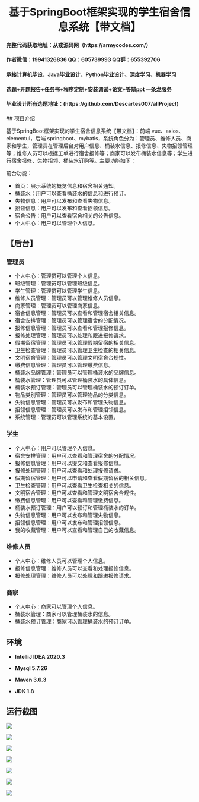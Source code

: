 <h1 align="center">基于SpringBoot框架实现的学生宿舍信息系统【带文档】</h1></p>

<h4> 完整代码获取地址：从戎源码网（https://armycodes.com/） </h4>
<h4> 作者微信：19941326836 QQ：605739993 QQ群：655392706 </h4>
<h4> 承接计算机毕设、Java毕业设计、Python毕业设计、深度学习、机器学习 </h4>
<h4> 选题+开题报告+任务书+程序定制+安装调试+论文+答辩ppt 一条龙服务 </h4>
<h4> 毕业设计所有选题地址：(https://github.com/Descartes007/allProject) </h4>
## 项目介绍

基于SpringBoot框架实现的学生宿舍信息系统【带文档】：前端 vue、axios、elementui，后端 springboot、mybatis，系统角色分为：管理员、维修人员、商家和学生，管理员在管理后台对用户信息、桶装水信息、报修信息、失物招领管理等；维修人员可以根据工单进行宿舍报修等；商家可以发布桶装水信息等；学生进行宿舍报修、失物招领、桶装水订购等。主要功能如下：

前台功能：
- 首页：展示系统的概览信息和宿舍相关通知。
- 桶装水：用户可以查看桶装水的信息和进行预订。
- 失物信息：用户可以发布和查看失物信息。
- 招领信息：用户可以发布和查看招领信息。
- 宿舍公告：用户可以查看宿舍相关的公告信息。
- 个人中心：用户可以管理个人信息。

## 【后台】
### 管理员

- 个人中心：管理员可以管理个人信息。
- 班级管理：管理员可以管理班级信息。
- 学生管理：管理员可以管理学生信息。
- 维修人员管理：管理员可以管理维修人员信息。
- 商家管理：管理员可以管理商家信息。
- 宿合信息管理：管理员可以查看和管理宿舍相关信息。
- 宿舍安排管理：管理员可以管理宿舍的分配情况。
- 报修信息管理：管理员可以查看和管理报修信息。
- 报修处理管理：管理员可以处理和跟进报修请求。
- 假期留宿管理：管理员可以管理假期留宿的相关信息。
- 卫生检查管理：管理员可以管理卫生检查的相关信息。
- 文明宿舍管理：管理员可以管理文明宿舍合规性。
- 缴费信息管理：管理员可以管理缴费信息。
- 桶装水品牌管理：管理员可以管理桶装水的品牌信息。
- 桶装水管理：管理员可以管理桶装水的具体信息。
- 桶装水预订管理：管理员可以管理桶装水的预订订单。
- 物品类别管理：管理员可以管理物品的分类信息。
- 失物信息管理：管理员可以发布和管理失物信息。
- 招领信息管理：管理员可以发布和管理招领信息。
- 系统管理：管理员可以管理系统的基本设置。

### 学生

- 个人中心：用户可以管理个人信息。
- 宿舍安排管理：用户可以查看和管理宿舍的分配情况。
- 报修信息管理：用户可以提交和查看报修信息。
- 报修处理管理：用户可以查看和处理报修请求。
- 假期留宿管理：用户可以申请和查看假期留宿的相关信息。
- 卫生检查管理：用户可以查看卫生检查相关的信息。
- 文明宿合管理：用户可以查看和管理文明宿舍合规性。
- 缴费信息管理：用户可以查看和管理缴费信息。
- 桶装水预订管理：用户可以预订和管理桶装水的订单。
- 失物信息管理：用户可以发布和管理失物信息。
- 招领信息管理：用户可以发布和管理招领信息。
- 我的收藏管理：用户可以查看和管理自己的收藏信息。

### 维修人员

- 个人中心：维修人员可以管理个人信息。
- 报修信息管理：维修人员可以查看和处理报修信息。
- 报修处理管理：维修人员可以处理和跟进报修请求。

### 商家

- 个人中心：商家可以管理个人信息。
- 桶装水管理：商家可以管理桶装水的信息。
- 桶装水预订管理：商家可以管理桶装水的预订订单。

## 环境

- <b>IntelliJ IDEA 2020.3</b>

- <b>Mysql 5.7.26</b>

- <b>Maven 3.6.3</b>

- <b>JDK 1.8</b>


## 运行截图
![](screenshot/1.png)

![](screenshot/2.png)

![](screenshot/3.png)

![](screenshot/4.png)

![](screenshot/5.png)

![](screenshot/6.png)

![](screenshot/7.png)
